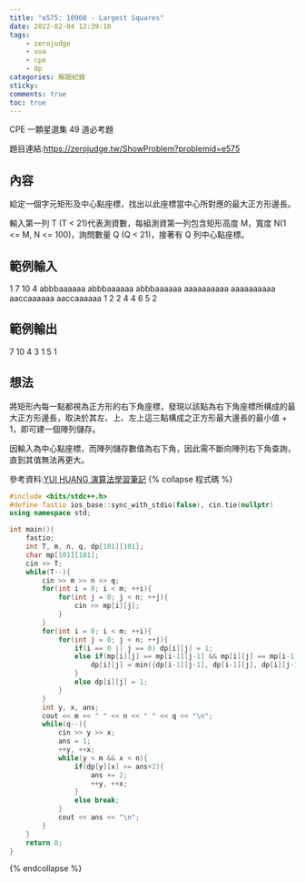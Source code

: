 ```yaml
---
title: "e575: 10908 - Largest Squares"
date: 2022-02-04 12:39:10
tags:
    - zerojudge
    - uva
    - cpe
    - dp
categories: 解題紀錄
sticky: 
comments: true
toc: true
---
```

CPE 一顆星選集 49 道必考題
<!--more-->
題目連結:https://zerojudge.tw/ShowProblem?problemid=e575
## 內容
給定一個字元矩形及中心點座標，找出以此座標當中心所對應的最大正方形邊長。

輸入第一列 T (T < 21)代表測資數，每組測資第一列包含矩形高度 M，寬度 N(1 <= M, N <= 100)，詢問數量 Q (Q < 21)，接著有 Q 列中心點座標。
## 範例輸入
1
7 10 4
abbbaaaaaa
abbbaaaaaa
abbbaaaaaa
aaaaaaaaaa
aaaaaaaaaa
aaccaaaaaa
aaccaaaaaa
1 2
2 4
4 6
5 2
## 範例輸出
7 10 4
3
1
5
1
## 想法
將矩形內每一點都視為正方形的右下角座標，發現以該點為右下角座標所構成的最大正方形邊長，取決於其左、上、左上這三點構成之正方形最大邊長的最小值 + 1，即可建一個陣列儲存。

因輸入為中心點座標，而陣列儲存數值為右下角，因此需不斷向陣列右下角查詢，直到其值無法再更大。

參考資料:[YUI HUANG 演算法學習筆記](https://yuihuang.com/zj-e575/)
{% collapse 程式碼 %}
```cpp
#include <bits/stdc++.h>
#define fastio ios_base::sync_with_stdio(false), cin.tie(nullptr)
using namespace std;

int main(){
    fastio;
    int T, m, n, q, dp[101][101];
    char mp[101][101];
    cin >> T;
    while(T--){
        cin >> m >> n >> q;
        for(int i = 0; i < m; ++i){
            for(int j = 0; j < n; ++j){
                cin >> mp[i][j];
            }
        }
        for(int i = 0; i < m; ++i){
            for(int j = 0; j < n; ++j){
                if(i == 0 || j == 0) dp[i][j] = 1;
                else if(mp[i][j] == mp[i-1][j-1] && mp[i][j] == mp[i-1][j] && mp[i][j] == mp[i][j-1]){
                    dp[i][j] = min({dp[i-1][j-1], dp[i-1][j], dp[i][j-1]}) + 1;
                }
                else dp[i][j] = 1;
            }
        }
        int y, x, ans;
        cout << m << " " << n << " " << q << "\n";
        while(q--){
            cin >> y >> x;
            ans = 1;
            ++y, ++x;
            while(y < m && x < n){
                if(dp[y][x] >= ans+2){
                    ans += 2;
                    ++y, ++x;
                }
                else break;
            }
            cout << ans << "\n";
        }
    }
    return 0;
}
```
{% endcollapse %}